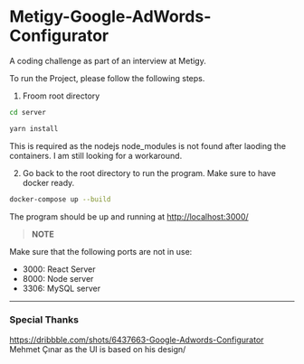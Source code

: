 # Metigy-Google-AdWords-Configurator

A coding challenge as part of an interview at Metigy.

To run the Project, please follow the following steps.

1. Froom root directory
```bash
cd server

yarn install
```
This is required as the nodejs node_modules is not found after laoding the containers. I am still looking for a workaround.

2. Go back to the root directory to run the program. Make sure to have docker ready.
```bash
docker-compose up --build
```
The program should be up and running at [http://localhost:3000/](http://localhost:3000/)



>   **NOTE**

Make sure that the following ports are not in use:

* 3000: React Server
* 8000: Node server
* 3306: MySQL server

------------------

### Special Thanks
https://dribbble.com/shots/6437663-Google-Adwords-Configurator
Mehmet Çınar as the UI is based on his design/
